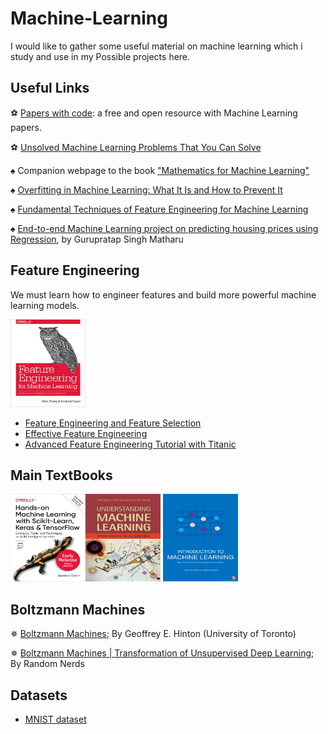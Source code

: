# Machine-Learning
I would like to gather some useful material on machine learning which i study and use in my Possible  projects here.
## Useful Links
&#9917; <a href="https://paperswithcode.com">Papers with code</a>: a free and open resource with Machine Learning papers.

&#9917; <a href="">Unsolved Machine Learning Problems That You Can Solve</a>

&spades; Companion webpage to the book <a href="https://mml-book.github.io/"> "Mathematics for Machine Learning" </a>

&spades; <a href="https://elitedatascience.com/overfitting-in-machine-learning">Overfitting in Machine Learning: What It Is and How to Prevent It</a>

&spades; <a href="https://towardsdatascience.com/feature-engineering-for-machine-learning-3a5e293a5114">Fundamental Techniques of Feature Engineering for Machine Learning</a>

&spades; <a href="https://medium.com/@gurupratap.matharu/end-to-end-machine-learning-project-on-predicting-housing-prices-using-regression-7ab7832840ab">End-to-end Machine Learning project on predicting housing prices using Regression</a>, by Gurupratap Singh Matharu

## Feature Engineering
We must learn how to engineer features and build more powerful machine learning models.

<img src="https://github.com/Erfaan-Rostami/Machine-Learning/blob/master/feature%20engineering.jpg"  title="Feature Engineering for Machine Learning" height="140" width="120" />

- <a href="https://www.kaggle.com/kashnitsky/topic-6-feature-engineering-and-feature-selection">Feature Engineering and Feature Selection</a>
- <a href="https://www.kaggle.com/rejasupotaro/effective-feature-engineering">Effective Feature Engineering</a>
- <a href="https://www.kaggle.com/gunesevitan/advanced-feature-engineering-tutorial-with-titanic">Advanced Feature Engineering Tutorial with Titanic</a>
## Main TextBooks
 <img src="https://github.com/Erfaan-Rostami/Machine-Learning/blob/master/hands%20on%20machine%20learning.jpg"  title="Hands-on Machine Learning with Scikit-Learn, Keras, and TensorFlow" height="140" width="120" /><img src="https://github.com/Erfaan-Rostami/Machine-Learning/blob/master/understanding%20machine%20learning.jpg"  title="Understanding Machine Learning" height="140" width="120" />
 <img src="https://github.com/Erfaan-Rostami/Machine-Learning/blob/master/introductiontomachinelearningpersontyleapril2014-140420122430-phpapp01-thumbnail-4.jpg"  title="Alex Smola, and S.V.N. Vishwanathan" height="140" width="120" />
## Boltzmann Machines
&#10037; <a href="https://www.cs.toronto.edu/~hinton/csc321/readings/boltz321.pdf">Boltzmann Machines</a>; By Geoffrey E. Hinton (University of Toronto)

&#10037; <a href="https://medium.com/@neuralnets/boltzmann-machines-transformation-of-unsupervised-deep-learning-part-1-42659a74f530">Boltzmann Machines | Transformation of Unsupervised Deep Learning</a>; By Random Nerds
## Datasets
- <a href="http://yann.lecun.com/exdb/mnist/">MNIST dataset</a>

